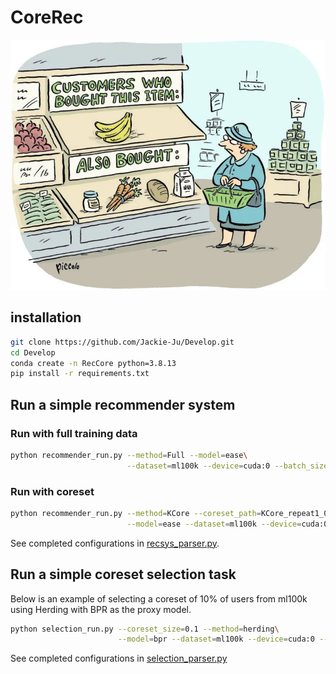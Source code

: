 # CoreRec

<p align="center">
<img src="RS_img.webp" width="800" height = "400">
</p>
<!-- <iframe src="https://giphy.com/embed/1hnRFNYcL8OpKABcVs" width="480" height="202" frameBorder="0" class="giphy-embed" allowFullScreen></iframe><p><a href="https://giphy.com/gifs/forest-woods-dusk-1hnRFNYcL8OpKABcVs">via GIPHY</a></p> -->

## installation

```bash
git clone https://github.com/Jackie-Ju/Develop.git
cd Develop
conda create -n RecCore python=3.8.13
pip install -r requirements.txt
```

## Run a simple recommender system
### Run with full training data

```bash
python recommender_run.py --method=Full --model=ease\
                          --dataset=ml100k --device=cuda:0 --batch_size=512 --epochs=200 --seed=2020
```
### Run with coreset
```bash
python recommender_run.py --method=KCore --coreset_path=KCore_repeat1_0.5\
                          --model=ease --dataset=ml100k --device=cuda:0 --batch_size=512 --epochs=200
```
See completed configurations in [recsys_parser.py](reccore/utils/recsys_parser.py).

## Run a simple coreset selection task
Below is an example of selecting a coreset of 10% of users from ml100k using Herding with BPR as the proxy model.

```bash
python selection_run.py --coreset_size=0.1 --method=herding\
                        --model=bpr --dataset=ml100k --device=cuda:0 --batch_size=512 --epochs=200 --seed=2020
```
See completed configurations in [selection_parser.py](reccore/utils/selection_parser.py)
